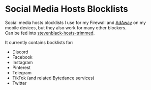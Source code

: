 # Social Media Hosts Blocklists

Social media hosts blocklists I use for my Firewall and [AdAway](https://github.com/AdAway/AdAway) on my mobile devices, but they also work for many other blockers.  
Can be fed into [stevenblack-hosts-trimmed](https://github.com/cyb3rko/stevenblack-hosts-trimmed).

It currently contains bocklists for:
- Discord
- Facebook
- Instagram
- Pinterest
- Telegram
- TikTok (and related Bytedance services)
- Twitter

